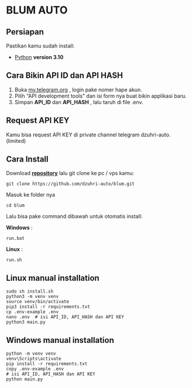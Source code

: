 # BLUM AUTO

## Persiapan

Pastikan kamu sudah install:

- [Python](https://www.python.org/downloads/release/python-31014/) **version 3.10**

## Cara Bikin API ID dan API HASH

1. Buka [my.telegram.org](https://my.telegram.org/) , login pake nomer hape akun.
2. Pilih "API development tools" dan isi form nya buat bikin applikasi baru.
3. Simpan **API_ID** dan **API_HASH** , lalu taruh di file .env.

## Request API KEY

Kamu bisa request API KEY di private channel telegram dzuhri-auto. (limited)

## Cara Install

Download [**repository**](https://github.com/HiddenCodeDevs/BlumTelegramBot) lalu git clone ke pc / vps kamu:

```shell
git clone https://github.com/dzuhri-auto/blum.git
```

Masuk ke folder nya

```shell
cd blum
```

Lalu bisa pake command dibawah untuk otomatis install:

**Windows** :

```shell
run.bat
```

**Linux** :

```shell
run.sh
```

## Linux manual installation

```shell
sudo sh install.sh
python3 -m venv venv
source venv/bin/activate
pip3 install -r requirements.txt
cp .env-example .env
nano .env  # isi API_ID, API_HASH dan API KEY
python3 main.py
```

## Windows manual installation

```shell
python -m venv venv
venv\Scripts\activate
pip install -r requirements.txt
copy .env-example .env
# isi API_ID, API_HASH dan API KEY
python main.py
```
